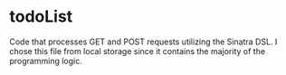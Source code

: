 # todoList
Code that processes GET and POST requests utilizing the Sinatra DSL.
I chose this file from local storage since it contains the majority of the programming logic.
